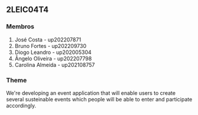 ## 2LEIC04T4


### Membros

1. José Costa - up202207871 
2. Bruno Fortes - up202209730
3. Diogo Leandro - up202005304
4. Ângelo Oliveira - up202207798
5. Carolina Almeida - up202108757

### Theme

We're developing an event application that will enable users to create several susteinable events which people will be able to enter and participate accordingly.
